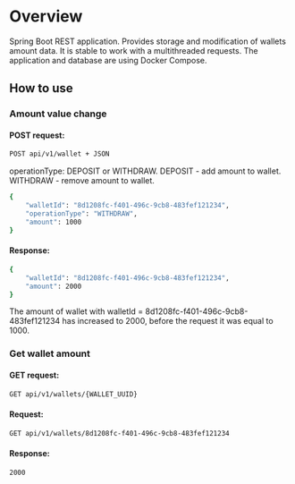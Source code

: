# Overview

Spring Boot REST application.
Provides storage and modification of wallets amount data. It is stable to work with a multithreaded requests. 
The application and database are using Docker Compose.

## How to use

### Amount value change

#### POST request:

```sh
POST api/v1/wallet + JSON
```

operationType: DEPOSIT or WITHDRAW.
DEPOSIT - add amount to wallet.
WITHDRAW - remove amount to wallet.

```sh
{
    "walletId": "8d1208fc-f401-496c-9cb8-483fef121234",
    "operationType": "WITHDRAW",
    "amount": 1000
}
```

#### Response:

```sh
{
    "walletId": "8d1208fc-f401-496c-9cb8-483fef121234",
    "amount": 2000
}
```

The amount of wallet with walletId = 8d1208fc-f401-496c-9cb8-483fef121234 has increased to 2000, before the request it was equal to 1000.

### Get wallet amount

#### GET request:

```sh
GET api/v1/wallets/{WALLET_UUID}
```

#### Request:

```sh
GET api/v1/wallets/8d1208fc-f401-496c-9cb8-483fef121234
```

#### Response:

```sh
2000
```

